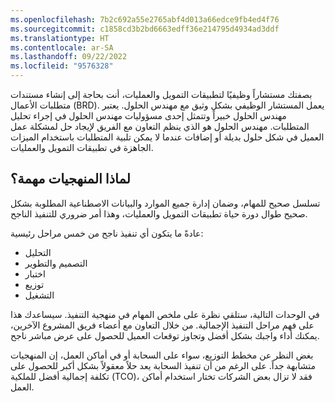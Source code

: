 ```yaml
---
ms.openlocfilehash: 7b2c692a55e2765abf4d013a66edce9fb4ed4f76
ms.sourcegitcommit: c1858cd3b2bd6663edff36e214795d4934ad3ddf
ms.translationtype: HT
ms.contentlocale: ar-SA
ms.lasthandoff: 09/22/2022
ms.locfileid: "9576328"
---
```

بصفتك مستشاراً وظيفيًا لتطبيقات التمويل والعمليات، أنت بحاجة إلى إنشاء مستندات متطلبات الأعمال (BRD). يعمل المستشار الوظيفي بشكل وثيق مع مهندس الحلول. يعتبر مهندس الحلول خبيراً وتتمثل إحدى مسؤوليات مهندس الحلول في إجراء تحليل المتطلبات. مهندس الحلول هو الذي ينظم التعاون مع الفريق لإيجاد حل لمشكلة عمل العميل في شكل حلول بديلة أو إضافات عندما لا يمكن تلبية المتطلبات باستخدام الميزات الجاهزة في تطبيقات التمويل والعمليات.

## <a name="why-methodologies-are-important"></a>لماذا المنهجيات مهمة؟

تسلسل صحيح للمهام، وضمان إدارة جميع الموارد والبيانات الاصطناعية المطلوبة بشكل صحيح طوال دورة حياة تطبيقات التمويل والعمليات، وهذا أمر ضروري للتنفيذ الناجح.
 
عادةً ما يتكون أي تنفيذ ناجح من خمس مراحل رئيسية:

- التحليل
- التصميم والتطوير
- اختبار
- توزيع
- التشغيل

في الوحدات التالية، ستلقي نظرة على ملخص المهام في منهجية التنفيذ. سيساعدك هذا على فهم مراحل التنفيذ الإجمالية. من خلال التعاون مع أعضاء فريق المشروع الآخرين، يمكنك أداء واجبك بشكل أفضل وتجاوز توقعات العميل للحصول على عرض مباشر ناجح.

بغض النظر عن مخطط التوزيع، سواء على السحابة أو في أماكن العمل، إن المنهجيات متشابهة جداً. على الرغم من أن تنفيذ السحابة يعد حلاً معقولاً بشكل أكبر للحصول على تكلفة إجمالية أفضل للملكية (TCO)، فقد لا تزال بعض الشركات تختار استخدام أماكن العمل. 

